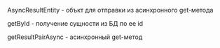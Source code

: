AsyncResultEntity - объкт для отправки из асинхронного get-метода

getById - получение сущности из БД по ее id

getResultPairAsync - асинхронный get-метод
